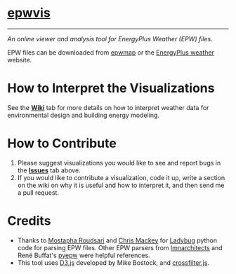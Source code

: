 # [epwvis](http://mdahlhausen.github.io/epwvis)
------
*An online viewer and analysis tool for EnergyPlus Weather (EPW) files.*

EPW files can be downloaded from [epwmap](http://mostapharoudsari.github.io/epwmap) or the [EnergyPlus weather](https://energyplus.net/weather) website.

# How to Interpret the Visualizations
See the [**Wiki**](http://mdahlhausen.github.io/epwvis/wiki) tab for more details on how to interpret weather data for environmental design and building energy modeling.

# How to Contribute
  1) Please suggest visualizations you would like to see and report bugs in the [**Issues**](http://mdahlhausen.github.io/epwvis/issues) tab above.
  2) If you would like to contribute a visualization, code it up, write a section on the wiki on why it is useful and how to interpret it, and then send me a pull request.

# Credits
  - Thanks to [Mostapha Roudsari](https://github.com/mostaphaRoudsari) and [Chris Mackey](https://github.com/chriswmackey) for [Ladybug](https://github.com/mostaphaRoudsari/ladybug) python code for parsing EPW files.  Other EPW parsers from [lmnarchitects](https://lmnarchitects.com/tech-studio/wp-content/uploads/sites/4/2014/04/Climate/epw-6hour.html) and René Buffat's [pyepw](https://github.com/rbuffat/pyepw) were helpful references.
  - This tool uses [D3.js](https://d3js.org/) developed by Mike Bostock, and [crossfilter.js](http://square.github.io/crossfilter/).